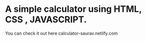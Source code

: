 # A simple calculator using HTML, CSS , JAVASCRIPT.
You can check it out here calculator-saurav.netlify.com

